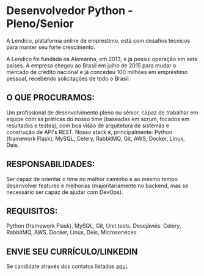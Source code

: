 # Desenvolvedor Python - Pleno/Senior
 
A Lendico, plataforma online de empréstimo, está com desafios técnicos para manter seu forte crescimento.
 
A Lendico foi fundada na Alemanha, em 2013, e já possui operação em sete países. A empresa chegou ao Brasil em julho de 2015 para mudar o mercado de crédito nacional e já concedeu 100 milhões em empréstimo pessoal, recebendo solicitações de todo o Brasil.


## O QUE PROCURAMOS: 
Um profissional de desenvolvimento pleno ou sênior, capaz de trabalhar em equipe com as práticas do nosso time (baseadas em scrum, focados em resultados e testes), com boa visão de arquitetura de sistemas e construção de API's REST. Nosso stack é, principalmente: Python (framework Flask), MySQL, Celery, RabbitMQ, Git, AWS, Docker, Linux, Deis.
 
 
## RESPONSABILIDADES:
Ser capaz de orientar o time no melhor caminho e ao mesmo tempo desenvolver features e melhorias (majoritariamente no backend, mas se necessário ser capaz de ajudar com DevOps).


## REQUISITOS:
Python (framework Flask), MySQL, Git, Unit tests.
Desejáveis: Celery, RabbitMQ, AWS, Docker, Linux, Deis, Microservices.


## ENVIE SEU CURRÍCULO/LINKEDIN
Se candidate através dos contatos listados [aqui](https://github.com/LendicoBrasil/vagas/blob/master/README.md#envio-de-currículo-e-contato).

